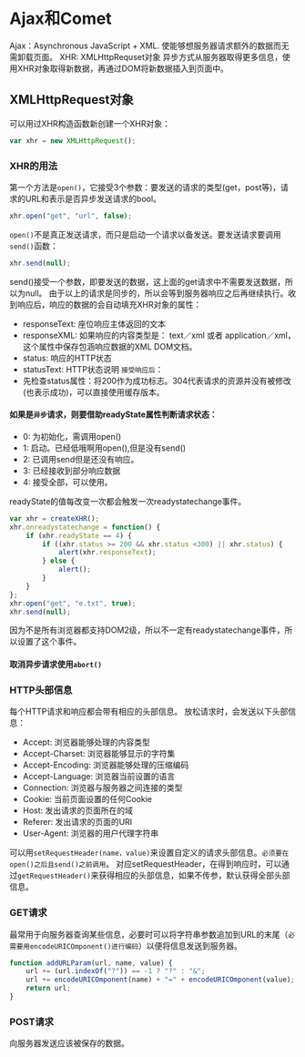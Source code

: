 # Ajax和Comet
Ajax：Asynchronous JavaScript + XML. 使能够想服务器请求额外的数据而无需卸载页面。
XHR: XMLHttpRequset对象
异步方式从服务器取得更多信息，使用XHR对象取得新数据，再通过DOM将新数据插入到页面中。

## XMLHttpRequest对象
可以用过XHR构造函数新创建一个XHR对象：
```JavaScript
var xhr = new XMLHttpRequest();
```

### XHR的用法
第一个方法是`open()`，它接受3个参数：要发送的请求的类型(get，post等)，请求的URL和表示是否异步发送请求的bool。
```JavaScript
xhr.open("get", "url", false);
```
`open()`不是真正发送请求，而只是启动一个请求以备发送。要发送请求要调用`send()`函数：
```JavaScript
xhr.send(null);
```
send()接受一个参数，即要发送的数据，这上面的get请求中不需要发送数据，所以为null。
由于以上的请求是同步的，所以会等到服务器响应之后再继续执行。收到响应后，响应的数据的会自动填充XHR对象的属性：
* responseText: 座位响应主体返回的文本
* responseXML: 如果响应的内容类型是： text／xml 或者 application／xml，这个属性中保存包涵响应数据的XML DOM文档。
* status: 响应的HTTP状态
* statusText: HTTP状态说明
`接受响应后`：
* 先检查status属性：将200作为成功标志。304代表请求的资源并没有被修改(也表示成功)，可以直接使用缓存版本。
#### 如果是`异步`请求，则要借助readyState属性判断请求状态：
* 0: 为初始化，需调用open()
* 1: 启动。已经低哦啊用open(),但是没有send()
* 2: 已调用send但是还没有响应。
* 3: 已经接收到部分响应数据
* 4: 接受全部，可以使用。

readyState的值每改变一次都会触发一次readystatechange事件。
```JavaScript
var xhr = createXHR();
xhr.onreadystatechange = function() {
    if (xhr.readyState == 4) {
        if ((xhr.status >= 200 && xhr.status <300) || xhr.status) {
            alert(xhr.responseText);
        } else {
            alert();
        }
    }
};
xhr.open("get", "e.txt", true);
xhr.send(null);
```
因为不是所有浏览器都支持DOM2级，所以不一定有readystatechange事件，所以设置了这个事件。

#### 取消异步请求使用`abort()`

### HTTP头部信息
每个HTTP请求和响应都会带有相应的头部信息。
放松请求时，会发送以下头部信息：
* Accept: 浏览器能够处理的内容类型
* Accept-Charset: 浏览器能够显示的字符集
* Accept-Encoding: 浏览器能够处理的压缩编码
* Accept-Language: 浏览器当前设置的语言
* Connection: 浏览器与服务器之间连接的类型
* Cookie: 当前页面设置的任何Cookie
* Host: 发出请求的页面所在的域
* Referer: 发出请求的页面的URI
* User-Agent: 浏览器的用户代理字符串

可以用`setRequestHeader(name，value)`来设置自定义的请求头部信息。`必须要在open()之后且send()之前调用`。
对应setRequestHeader，在得到响应时，可以通过`getRequestHeader()`来获得相应的头部信息，如果不传参，默认获得全部头部信息。

### GET请求
最常用于向服务器查询某些信息，必要时可以将字符串参数追加到URL的末尾（`必需要用encodeURICOmponent()进行编码`）以便将信息发送到服务器。

```JavaScript
function addURLParam(url, name, value) {
    url += (url.indexOf("?")) == -1 ? "?" : "&";
    url += encodeURICOmponent(name) + "=" + encodeURICOmponent(value);
    return url;
}
```
### POST请求
向服务器发送应该被保存的数据。

